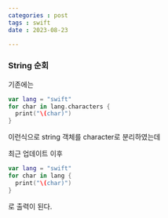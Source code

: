 ```yaml
---
categories : post
tags : swift
date : 2023-08-23 

---
```




### String 순회 

기존에는 

```swift
var lang = "swift"
for char in lang.characters {
  print("\(char)")
}
```

이런식으로 string 객체를 character로 분리하였는데 

최근 업데이트 이후



```swift
var lang = "swift"
for char in lang {
  print("\(char)")
}
```

로 출력이 된다. 







